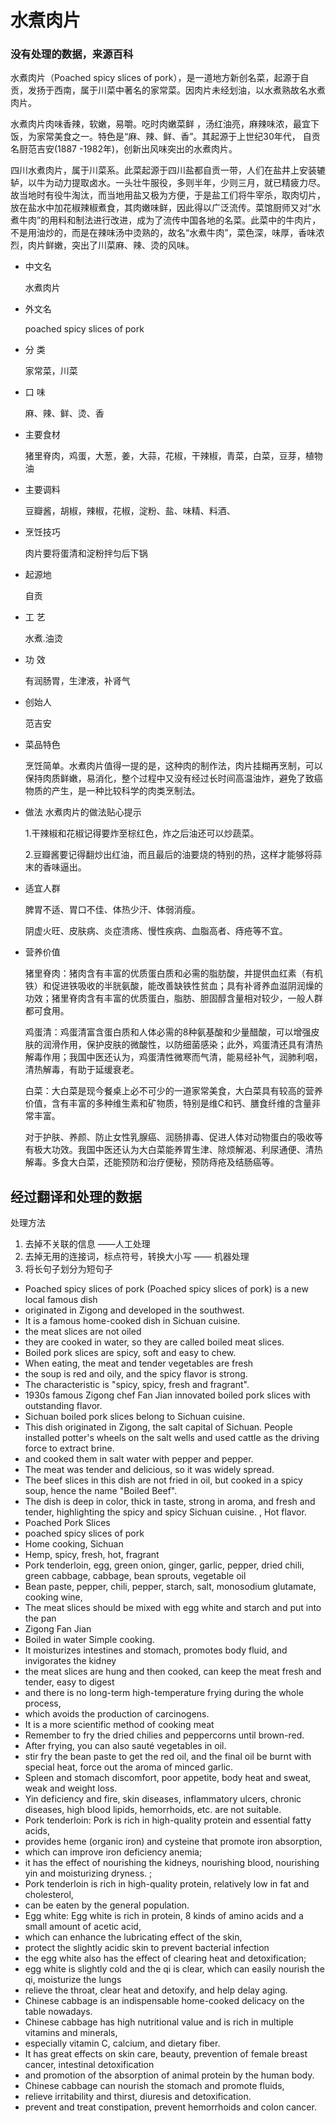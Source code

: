 # 水煮肉片

### 没有处理的数据，来源百科

水煮肉片（Poached spicy slices of pork），是一道地方新创名菜，起源于自贡，发扬于西南，属于川菜中著名的家常菜。因肉片未经划油，以水煮熟故名水煮肉片。

水煮肉片肉味香辣，软嫩，易嚼。吃时肉嫩菜鲜 ，汤红油亮，麻辣味浓，最宜下饭，为家常美食之一。特色是“麻、辣、鲜、香”。其起源于上世纪30年代， 自贡名厨范吉安(1887 -1982年)，创新出风味突出的水煮肉片。

四川水煮肉片，属于川菜系。此菜起源于四川盐都自贡一带，人们在盐井上安装辘轳，以牛为动力提取卤水。一头壮牛服役，多则半年，少则三月，就已精疲力尽。故当地时有役牛淘汰，而当地用盐又极为方便，于是盐工们将牛宰杀，取肉切片，放在盐水中加花椒辣椒煮食，其肉嫩味鲜，因此得以广泛流传。菜馆厨师又对“水煮牛肉”的用料和制法进行改进，成为了流传中国各地的名菜。此菜中的牛肉片，不是用油炒的，而是在辣味汤中烫熟的，故名“水煮牛肉”，菜色深，味厚，香味浓烈，肉片鲜嫩，突出了川菜麻、辣、烫的风味。

- 中文名

  水煮肉片

- 外文名

  poached spicy slices of pork

- 分  类

  家常菜，川菜

- 口  味

  麻、辣、鲜、烫、香

- 主要食材

  猪里脊肉，鸡蛋，大葱，姜，大蒜，花椒，干辣椒，青菜，白菜，豆芽，植物油

- 主要调料

  豆瓣酱，胡椒，辣椒，花椒，淀粉、盐、味精、料酒、

- 烹饪技巧

  肉片要将蛋清和淀粉拌匀后下锅

- 起源地

  自贡

- 工  艺

  水煮.油烫

- 功  效

  有润肠胃，生津液，补肾气

- 创始人

  范吉安

- 菜品特色

  烹饪简单。水煮肉片值得一提的是，这种肉的制作法，肉片挂糊再烹制，可以保持肉质鲜嫩，易消化，整个过程中又没有经过长时间高温油炸，避免了致癌物质的产生，是一种比较科学的肉类烹制法。

- 做法
  水煮肉片的做法贴心提示

  1.干辣椒和花椒记得要炸至棕红色，炸之后油还可以炒蔬菜。

  2.豆瓣酱要记得翻炒出红油，而且最后的油要烧的特别的热，这样才能够将蒜末的香味逼出。


- 适宜人群

  脾胃不适、胃口不佳、体热少汗、体弱消瘦。

  阴虚火旺、皮肤病、炎症溃疡、慢性疾病、血脂高者、痔疮等不宜。

- 营养价值

  猪里脊肉：猪肉含有丰富的优质蛋白质和必需的脂肪酸，并提供血红素（有机铁）和促进铁吸收的半胱氨酸，能改善缺铁性贫血；具有补肾养血滋阴润燥的功效；猪里脊肉含有丰富的优质蛋白，脂肪、胆固醇含量相对较少，一般人群都可食用。

  鸡蛋清：鸡蛋清富含蛋白质和人体必需的8种氨基酸和少量醋酸，可以增强皮肤的润滑作用，保护皮肤的微酸性，以防细菌感染；此外，鸡蛋清还具有清热解毒作用；我国中医还认为，鸡蛋清性微寒而气清，能易经补气，润肺利咽，清热解毒，有助于延缓衰老。

  白菜：大白菜是现今餐桌上必不可少的一道家常美食，大白菜具有较高的营养价值，含有丰富的多种维生素和矿物质，特别是维C和钙、膳食纤维的含量非常丰富。

  对于护肤、养颜、防止女性乳腺癌、润肠排毒、促进人体对动物蛋白的吸收等有极大功效。我国中医还认为大白菜能养胃生津、除烦解渴、利尿通便、清热解毒。多食大白菜，还能预防和治疗便秘，预防痔疮及结肠癌等。



## 经过翻译和处理的数据

处理方法

1. 去掉不关联的信息        ——人工处理
2. 去掉无用的连接词，标点符号，转换大小写              —— 机器处理
3. 将长句子划分为短句子

- Poached spicy slices of pork (Poached spicy slices of pork) is a new local famous dish
- originated in Zigong and developed in the southwest. 
- It is a famous home-cooked dish in Sichuan cuisine. 
- the meat slices are not oiled
- they are cooked in water, so they are called boiled meat slices.
- Boiled pork slices are spicy, soft and easy to chew. 
- When eating, the meat and tender vegetables are fresh
- the soup is red and oily, and the spicy flavor is strong. 
- The characteristic is "spicy, spicy, fresh and fragrant". 
- 1930s famous Zigong chef Fan Jian innovated boiled pork slices with outstanding flavor.
- Sichuan boiled pork slices belong to Sichuan cuisine. 
- This dish originated in Zigong, the salt capital of Sichuan. People installed potter's wheels on the salt wells and used cattle as the driving force to extract brine. 
- and cooked them in salt water with pepper and pepper. 
- The meat was tender and delicious, so it was widely spread. 
- The beef slices in this dish are not fried in oil, but cooked in a spicy soup, hence the name "Boiled Beef". 
- The dish is deep in color, thick in taste, strong in aroma, and fresh and tender, highlighting the spicy and spicy Sichuan cuisine. , Hot flavor.
- Poached Pork Slices
- poached spicy slices of pork
- Home cooking, Sichuan
- Hemp, spicy, fresh, hot, fragrant
- Pork tenderloin, egg, green onion, ginger, garlic, pepper, dried chili, green cabbage, cabbage, bean sprouts, vegetable oil
- Bean paste, pepper, chili, pepper, starch, salt, monosodium glutamate, cooking wine,
- The meat slices should be mixed with egg white and starch and put into the pan
- Zigong   Fan Jian
- Boiled in water Simple cooking.
- It moisturizes intestines and stomach, promotes body fluid, and invigorates the kidney
- the meat slices are hung and then cooked, can keep the meat fresh and tender, easy to digest
- and there is no long-term high-temperature frying during the whole process, 
- which avoids the production of carcinogens.
- It is a more scientific method of cooking meat
- Remember to fry the dried chilies and peppercorns until brown-red. 
- After frying, you can also sauté vegetables in oil.
- stir fry the bean paste to get the red oil, and the final oil be burnt with special heat, force out the aroma of minced garlic.
- Spleen and stomach discomfort, poor appetite, body heat and sweat, weak and weight loss.
- Yin deficiency and fire, skin diseases, inflammatory ulcers, chronic diseases, high blood lipids, hemorrhoids, etc. are not suitable.
- Pork tenderloin: Pork is rich in high-quality protein and essential fatty acids, 
- provides heme (organic iron) and cysteine that promote iron absorption, 
- which can improve iron deficiency anemia; 
- it has the effect of nourishing the kidneys, nourishing blood, nourishing yin and moisturizing dryness. ; 
- Pork tenderloin is rich in high-quality protein, relatively low in fat and cholesterol, 
- can be eaten by the general population.
- Egg white: Egg white is rich in protein, 8 kinds of amino acids and a small amount of acetic acid, 
- which can enhance the lubricating effect of the skin, 
- protect the slightly acidic skin to prevent bacterial infection
- the egg white also has the effect of clearing heat and detoxification; 
- egg white is slightly cold and the qi is clear, which can easily nourish the qi, moisturize the lungs 
- relieve the throat, clear heat and detoxify, and help delay aging.
- Chinese cabbage is an indispensable home-cooked delicacy on the table nowadays.
- Chinese cabbage has high nutritional value and is rich in multiple vitamins and minerals, 
- especially vitamin C, calcium, and dietary fiber.
- It has great effects on skin care, beauty, prevention of female breast cancer, intestinal detoxification
- and promotion of the absorption of animal protein by the human body. 
- Chinese cabbage can nourish the stomach and promote fluids, 
- relieve irritability and thirst, diuresis and detoxification.
- prevent and treat constipation, prevent hemorrhoids and colon cancer.

